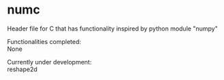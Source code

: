 # numc
Header file for C that has functionality inspired by python module "numpy"

Functionalities completed:  
None

Currently under development:  
reshape2d

